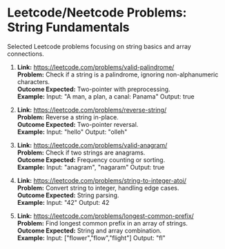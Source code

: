 # Leetcode/Neetcode Problems: String Fundamentals

Selected Leetcode problems focusing on string basics and array connections.

1. **Link:** https://leetcode.com/problems/valid-palindrome/  
   **Problem:** Check if a string is a palindrome, ignoring non-alphanumeric characters.  
   **Outcome Expected:** Two-pointer with preprocessing.  
   **Example:** Input: "A man, a plan, a canal: Panama" Output: true

2. **Link:** https://leetcode.com/problems/reverse-string/  
   **Problem:** Reverse a string in-place.  
   **Outcome Expected:** Two-pointer reversal.  
   **Example:** Input: "hello" Output: "olleh"

3. **Link:** https://leetcode.com/problems/valid-anagram/  
   **Problem:** Check if two strings are anagrams.  
   **Outcome Expected:** Frequency counting or sorting.  
   **Example:** Input: "anagram", "nagaram" Output: true

4. **Link:** https://leetcode.com/problems/string-to-integer-atoi/  
   **Problem:** Convert string to integer, handling edge cases.  
   **Outcome Expected:** String parsing.  
   **Example:** Input: "42" Output: 42

5. **Link:** https://leetcode.com/problems/longest-common-prefix/  
   **Problem:** Find longest common prefix in an array of strings.  
   **Outcome Expected:** String and array combination.  
   **Example:** Input: ["flower","flow","flight"] Output: "fl"